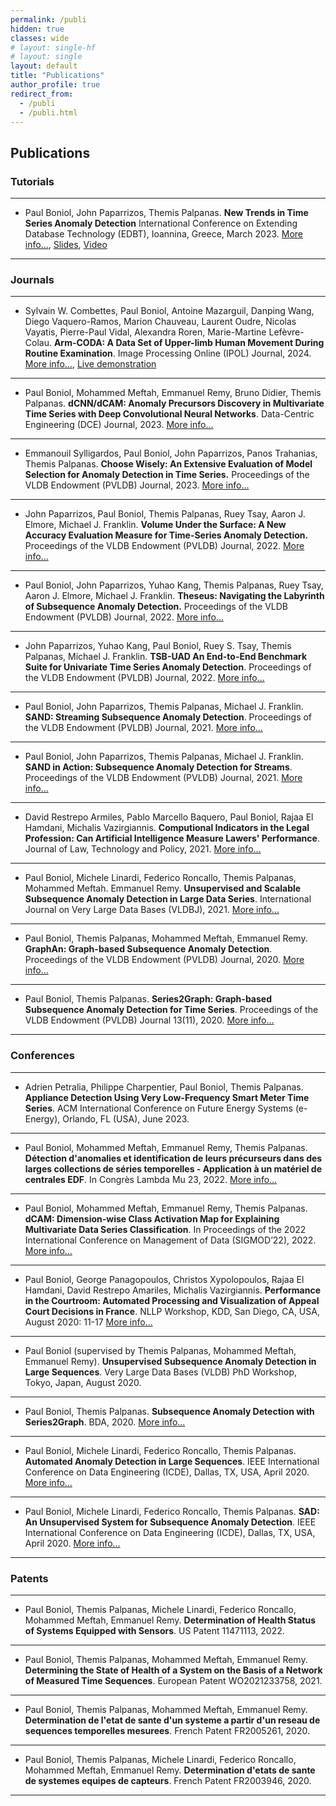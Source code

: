 ```yaml
---
permalink: /publi
hidden: true
classes: wide
# layout: single-hf
# layout: single
layout: default
title: "Publications"
author_profile: true
redirect_from: 
  - /publi
  - /publi.html
---
```


## Publications

### Tutorials

---

* Paul Boniol, John Paparrizos, Themis Palpanas. **New Trends in Time Series Anomaly Detection** International Conference on Extending Database Technology (EDBT), Ioannina, Greece, March 2023. [More info...](https://helios2.mi.parisdescartes.fr/~themisp/publications/edbt23-TimeSeriesAnomalyDetection-BoniolPaparrizosPalpanas-summary.pdf), [Slides](https://boniolp.github.io/assets/pdfs/EDBT_tutorial.pdf), [Video](https://www.youtube.com/watch?v=96869qimXAA&t=1s)

---


### Journals

---

* Sylvain W. Combettes, Paul Boniol, Antoine Mazarguil, Danping Wang, Diego Vaquero-Ramos, Marion Chauveau, Laurent Oudre, Nicolas Vayatis, Pierre-Paul Vidal, Alexandra Roren, Marie-Martine Lefèvre-Colau. **Arm-CODA: A Data Set of Upper-limb Human Movement During Routine Examination**. Image Processing Online (IPOL) Journal, 2024. [More info...](https://www.ipol.im/pub/art/2024/494/), [Live demonstration](https://ipolcore.ipol.im/demo/clientApp/demo.html?id=494)

---

* Paul Boniol, Mohammed Meftah, Emmanuel Remy, Bruno Didier, Themis Palpanas. **dCNN/dCAM: Anomaly Precursors Discovery in Multivariate Time Series with Deep Convolutional Neural Networks**. Data-Centric Engineering (DCE) Journal, 2023. [More info...](https://boniolp.github.io/dcam)

---

* Emmanouil Sylligardos, Paul Boniol, John Paparrizos, Panos Trahanias, Themis Palpanas. **Choose Wisely: An Extensive Evaluation of Model Selection for Anomaly Detection in Time Series.** Proceedings of the VLDB Endowment (PVLDB) Journal, 2023. [More info...](https://boniolp.github.io/msad)

---

* John Paparrizos, Paul Boniol, Themis Palpanas, Ruey Tsay, Aaron J. Elmore, Michael J. Franklin. **Volume Under the Surface: A New Accuracy Evaluation Measure for Time-Series Anomaly Detection.** Proceedings of the VLDB Endowment (PVLDB) Journal, 2022. [More info...](https://www.researchgate.net/publication/363485317_Volume_Under_the_Surface_A_New_Accuracy_Evaluation_Measure_for_Time-Series_Anomaly_Detection)

---

* Paul Boniol, John Paparrizos, Yuhao Kang, Themis Palpanas, Ruey Tsay, Aaron J. Elmore, Michael J. Franklin. **Theseus: Navigating the Labyrinth of Subsequence Anomaly Detection.** Proceedings of the VLDB Endowment (PVLDB) Journal, 2022. [More info...](https://www.researchgate.net/publication/363480726_Theseus_Navigating_the_Labyrinth_of_Time-Series_Anomaly_Detection)

---

* John Paparrizos, Yuhao Kang, Paul Boniol, Ruey S. Tsay, Themis Palpanas, Michael J. Franklin. **TSB-UAD An End-to-End Benchmark Suite for Univariate Time Series Anomaly Detection**. Proceedings of the VLDB Endowment (PVLDB) Journal, 2022. [More info...](https://www.researchgate.net/publication/361483861_TSB-UAD_an_end-to-end_benchmark_suite_for_univariate_time-series_anomaly_detection)

---

* Paul Boniol, John Paparrizos, Themis Palpanas, Michael J. Franklin. **SAND: Streaming Subsequence Anomaly Detection**. Proceedings of the VLDB Endowment (PVLDB) Journal, 2021. [More info...](https://boniolp.github.io/sand)

---

* Paul Boniol, John Paparrizos, Themis Palpanas, Michael J. Franklin. **SAND in Action: Subsequence Anomaly Detection for Streams**. Proceedings of the VLDB Endowment (PVLDB) Journal, 2021. [More info...](https://boniolp.github.io/sand)

--- 

* David Restrepo Armiles, Pablo Marcello Baquero, Paul Boniol, Rajaa El Hamdani, Michalis Vazirgiannis. **Computional Indicators in the Legal Profession: Can Artificial Intelligence Measure Lawers' Performance**. Journal of Law, Technology and Policy, 2021. [More info...](https://papers.ssrn.com/sol3/papers.cfm?abstract_id=3974526)

--- 

* Paul Boniol, Michele Linardi, Federico Roncallo, Themis Palpanas, Mohammed Meftah. Emmanuel Remy. **Unsupervised and Scalable Subsequence Anomaly Detection in Large Data Series**. International Journal on Very Large Data Bases (VLDBJ), 2021. [More info...](https://boniolp.github.io/norma)

---

* Paul Boniol, Themis Palpanas, Mohammed Meftah, Emmanuel Remy. **GraphAn: Graph-based Subsequence Anomaly Detection**. Proceedings of the VLDB Endowment (PVLDB) Journal, 2020. [More info...](https://boniolp.github.io/s2g)

---

* Paul Boniol, Themis Palpanas. **Series2Graph: Graph-based Subsequence Anomaly Detection for Time Series**. Proceedings of the VLDB Endowment (PVLDB) Journal 13(11), 2020. [More info...](https://boniolp.github.io/s2g)

---

### Conferences


---

* Adrien Petralia, Philippe Charpentier, Paul Boniol, Themis Palpanas. **Appliance Detection Using Very Low-Frequency Smart Meter Time Series**. ACM International Conference on Future Energy Systems (e-Energy), Orlando, FL (USA), June 2023.

---

* Paul Boniol, Mohammed Meftah, Emmanuel Remy, Themis Palpanas. **Détection d'anomalies et identification de leurs précurseurs dans des larges collections de séries temporelles - Application à un matériel de centrales EDF**. In Congrès Lambda Mu 23, 2022. [More info...](https://boniolp.github.io/assets/pdfs/lambda-mu-conference-IEEE-format.pdf)

---

* Paul Boniol, Mohammed Meftah, Emmanuel Remy, Themis Palpanas. **dCAM: Dimension-wise Class Activation Map for Explaining Multivariate Data Series Classification**. In Proceedings of the 2022 International Conference on Management of Data (SIGMOD’22), 2022. [More info...](https://boniolp.github.io/dcam)

---

* Paul Boniol, George Panagopoulos, Christos Xypolopoulos, Rajaa El Hamdani, David Restrepo Amariles, Michalis Vazirgiannis. **Performance in the Courtroom: Automated Processing and Visualization of Appeal Court Decisions in France**. NLLP Workshop, KDD, San Diego, CA, USA, August 2020: 11-17 [More info...](https://boniolp.github.io/smartlaw)

---

* Paul Boniol (supervised by Themis Palpanas, Mohammed Meftah, Emmanuel Remy). **Unsupervised Subsequence Anomaly Detection in Large Sequences**. Very Large Data Bases (VLDB) PhD Workshop, Tokyo, Japan, August 2020.

---

* Paul Boniol, Themis Palpanas. **Subsequence Anomaly Detection with Series2Graph**. BDA, 2020. [More info...](https://boniolp.github.io/s2g)

---

* Paul Boniol, Michele Linardi, Federico Roncallo, Themis Palpanas. **Automated Anomaly Detection in Large Sequences**. IEEE International Conference on Data Engineering (ICDE), Dallas, TX, USA, April 2020. [More info...](https://boniolp.github.io/norma)

---

* Paul Boniol, Michele Linardi, Federico Roncallo, Themis Palpanas. **SAD: An Unsupervised System for Subsequence Anomaly Detection**. IEEE International Conference on Data Engineering (ICDE), Dallas, TX, USA, April 2020. [More info...](https://boniolp.github.io/norma)

---

### Patents

---

* Paul Boniol, Themis Palpanas, Michele Linardi, Federico Roncallo, Mohammed Meftah, Emmanuel Remy. **Determination of Health Status of Systems Equipped with Sensors**. US Patent 11471113, 2022.

---

* Paul Boniol, Themis Palpanas, Mohammed Meftah, Emmanuel Remy. **Determining the State of Health of a System on the Basis of a Network of Measured Time Sequences**. European Patent WO2021233758, 2021.

---

* Paul Boniol, Themis Palpanas, Mohammed Meftah, Emmanuel Remy. **Determination de l'etat de sante d'un systeme a partir d'un reseau de sequences temporelles mesurees**. French Patent FR2005261, 2020.

---

* Paul Boniol, Themis Palpanas, Michele Linardi, Federico Roncallo, Mohammed Meftah, Emmanuel Remy. **Determination d'etats de sante de systemes equipes de capteurs**. French Patent FR2003946, 2020.

---
